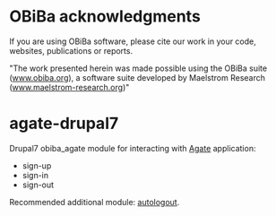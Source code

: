 # OBiBa acknowledgments

If you are using OBiBa software, please cite our work in your code, websites, publications or reports.

"The work presented herein was made possible using the OBiBa suite (www.obiba.org), a  software suite developed by Maelstrom Research (www.maelstrom-research.org)"

agate-drupal7
=============

Drupal7 obiba_agate module for interacting with [Agate](https://github.com/obiba/agate) application:
* sign-up
* sign-in
* sign-out

Recommended additional module: [autologout](https://www.drupal.org/project/autologout).
